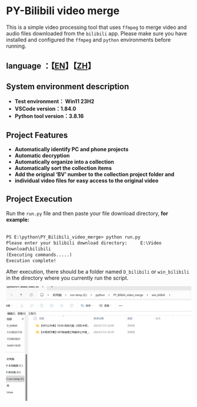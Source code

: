 # PY-Bilibili video merge

This is a simple video processing tool that uses `ffmpeg` to merge video and audio files downloaded from the `bilibili` app. Please make sure you have installed and configured the `ffmpeg` and `python` environments before running.

## language ：【[EN](README.md "English")】【[ZH](README_zh.md "中文")】

## System environment description

- **Test environment： Win11 23H2**  
- **VSCode version：1.84.0**  
- **Python tool version：3.8.16**

## Project Features

- **Automatically identify PC and phone projects**
- **Automatic decryption**
- **Automatically organize into a collection**
- **Automatically sort the collection items**
- **Add the original ‘BV’ number to the collection project folder and**
- **individual video files for easy access to the original video**

## Project Execution

Run the `run.py` file and then paste your file download directory, **for example:**

```shell

PS E:\python\PY_Bilibili_video_merge> python run.py
Please enter your bilibili download directory:     E:\Video Download\bilibili
(Executing commands.....)
Execution complete!

```

After execution, there should be a folder named `D_bilibili` or `win_bilibili` in the directory where you currently run the script.

![Alt text](image.png)
